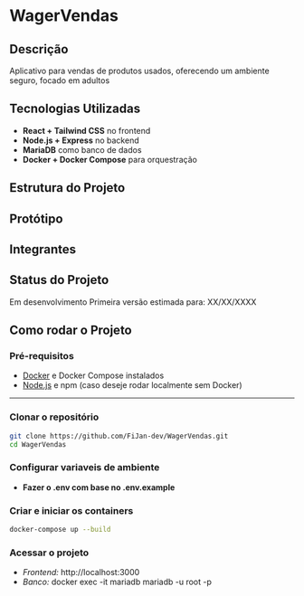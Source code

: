 # WagerVendas

## Descrição

Aplicativo para vendas de produtos usados, oferecendo um ambiente seguro, focado em adultos

## Tecnologias Utilizadas

- **React + Tailwind CSS** no frontend
- **Node.js + Express** no backend
- **MariaDB** como banco de dados
- **Docker + Docker Compose** para orquestração

## Estrutura do Projeto

## Protótipo

## Integrantes

## Status do Projeto

Em desenvolvimento
Primeira versão estimada para: XX/XX/XXXX

## Como rodar o Projeto

### Pré-requisitos

- [Docker](https://www.docker.com/products/docker-desktop) e Docker Compose instalados
- [Node.js](https://nodejs.org/) e npm (caso deseje rodar localmente sem Docker)

---

### Clonar o repositório

```bash
git clone https://github.com/FiJan-dev/WagerVendas.git
cd WagerVendas
```

### Configurar variaveis de ambiente

- **Fazer o .env com base no .env.example**

### Criar e iniciar os containers

```bash
docker-compose up --build
```

### Acessar o projeto

- _Frontend:_ http://localhost:3000
- _Banco:_ docker exec -it mariadb mariadb -u root -p
